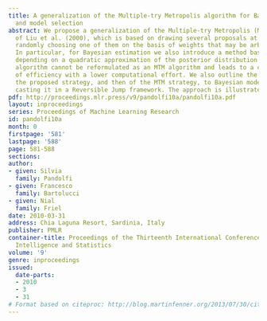```yaml
---
title: A generalization of the Multiple-try Metropolis algorithm for Bayesian estimation
  and model selection
abstract: We propose a generalization of the Multiple-try Metropolis (MTM) algorithm
  of Liu et al. (2000), which is based on drawing several proposals at each step and
  randomly choosing one of them on the basis of weights that may be arbitrary chosen.
  In particular, for Bayesian estimation we also introduce a method based on weights
  depending on a quadratic approximation of the posterior distribution. The resulting
  algorithm cannot be reformulated as an MTM algorithm and leads to a comparable gain
  of efficiency with a lower computational effort. We also outline the extension of
  the proposed strategy, and then of the MTM strategy, to Bayesian model selection,
  casting it in a Reversible Jump framework. The approach is illustrated by real examples.
pdf: http://proceedings.mlr.press/v9/pandolfi10a/pandolfi10a.pdf
layout: inproceedings
series: Proceedings of Machine Learning Research
id: pandolfi10a
month: 0
firstpage: '581'
lastpage: '588'
page: 581-588
sections: 
author:
- given: Silvia
  family: Pandolfi
- given: Francesco
  family: Bartolucci
- given: Nial
  family: Friel
date: 2010-03-31
address: Chia Laguna Resort, Sardinia, Italy
publisher: PMLR
container-title: Proceedings of the Thirteenth International Conference on Artificial
  Intelligence and Statistics
volume: '9'
genre: inproceedings
issued:
  date-parts:
  - 2010
  - 3
  - 31
# Format based on citeproc: http://blog.martinfenner.org/2013/07/30/citeproc-yaml-for-bibliographies/
---
```

